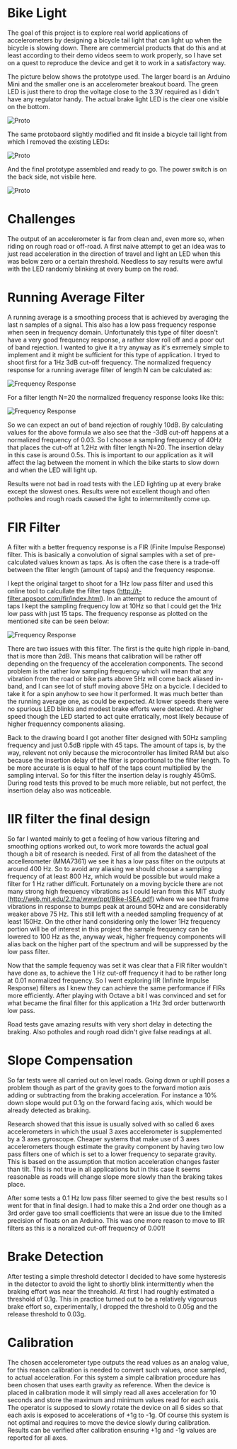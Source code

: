 Bike Light
=========

The goal of this project is to explore real world applications of accelerometers by designing a bicycle tail light that can light up when the bicycle is slowing down. There are commercial products that do this and at least according to their demo videos seem to work properly, so I have set on a quest to reproduce the device and get it to work in a satisfactory way.

The picture below shows the prototype used. The larger board is an Arduino Mini and the smaller one is an accelerometer breakout board. The green LED is just there to drop the voltage close to the 3.3V required as I didn't have any regulator handy. The actual brake light LED is the clear one visible on the bottom.

![Proto](Documentation/proto.jpg)

The same protobaord slightly modified and fit inside a bicycle tail light from which I removed the existing LEDs:

![Proto](Documentation/assembled_open.jpg)

And the final prototype assembled and ready to go. The power switch is on the back side, not visbile here.

![Proto](Documentation/assembled.jpg)


Challenges
==========

The output of an accelerometer is far from clean and, even more so, when riding on rough road or off-road. A first naive attempt to get an idea was to just read acceleration in the direction of travel and light an LED when this was below zero or a certain threshold. Needless to say results were awful with the LED randomly blinking at every bump on the road.

Running Average Filter
==========

A running average is a smoothing process that is achieved by averaging the last n samples of a signal. This also has a low pass frequency response when seen in frequency domain. Unfortunately this type of filter doesn't have a very good frequency response, a rather slow roll off and a poor out of band rejection. I wanted to give it a try anyway as it's exrremely simple to implement and it might be sufficient for this type of application. I tryed to shoot first for a 1Hz 3dB cut-off frequency. The normalized frequency response for a running average filter of length N can be calculated as:

![Frequency Response](Documentation/RunningAverageFreqResp.gif)

For a filter length N=20 the normalized frequency response looks like this:

![Frequency Response](Documentation/RunningAverageFreqPlot.png)

So we can expect an out of band rejection of roughly 10dB. By calculating values for the above formula we also see that the -3dB cut-off happens at a normalized frequency of 0.03. So I choose a sampling frequency of 40Hz that places the cut-off at 1.2Hz with filter length N=20. The insertion delay in this case is around 0.5s. This is important to our application as it will affect the lag between the moment in which the bike starts to slow down and when the LED will light up.

Results were not bad in road tests with the LED lighting up at every brake except the slowest ones. Results were not excellent though and often potholes and rough roads caused the light to intermmitently come up.

FIR Filter
============

A filter with a better frequency response is a FIR (Finite Impulse Response) filter. This is basically a convolution of signal samples with a set of pre-calculated values known as taps. As is often the case there is a trade-off between the filter length (amount of taps) and the frequency response. 

I kept the original target to shoot for a 1Hz low pass filter and used this online tool to calcullate the filter taps (http://t-filter.appspot.com/fir/index.html). In an attempt to reduce the amount of taps I kept the sampling frequency low at 10Hz so that I could get the 1Hz low pass with just 15 taps. The frequency response as plotted on the mentioned site can be seen below:

![Frequency Response](Documentation/FIRFilterResponse.png)

There are two issues with this filter. The first is the quite high ripple in-band, that is more than 2dB. This means that calibration will be rather off depending on the frequency of the acceleration components. The second problem is the rather low sampling frequency which will mean that any vibration from the road or bike parts above 5Hz will come back aliased in-band, and I can see lot of stuff moving above 5Hz on a bycicle. I decided to take it for a spin anyhow to see how it performed. It was much better than the running average one, as could be expected. At lower speeds there were no spurious LED blinks and modest brake efforts were detected. At higher speed though the LED started to act quite erratically, most likely because of higher frequenncy components aliasing.

Back to the drawing board I got another filter designed with 50Hz sampling frequency and just 0.5dB ripple with 45 taps. The amount of taps is, by the way, relevent not only because the microcontroller has limited RAM but also because the insertion delay of the filter is proportional to the filter length. To be more accurate is is equal to half of the taps count multiplied by the sampling interval. So for this filter the insertion delay is roughly 450mS. During road tests this proved to be much more reliable, but not perfect, the insertion delay also was noticeable. 

IIR filter the final design
============

So far I wanted mainly to get a feeling of how various filtering and smoothing options worked out, to work more towards the actual goal though a bit of research is needed. First of all from the datasheet of the accellerometer (MMA7361) we see it has a low pass filter on the outputs at around 400 Hz. So to avoid any aliasing we should choose a sampling frequency of at least 800 Hz, which would be possible but would make a filter for 1 Hz rather difficult. Fortunately on a moving bycicle there are not many strong high frequency vibrations as I could leran from this MIT study (http://web.mit.edu/2.tha/www/ppt/Bike-ISEA.pdf) where we see that frame vibrations in response to bumps peak at around 50Hz and are considerably weaker above 75 Hz. This still left with a needed sampling frequency of at least 150Hz. On the other hand considering only the lower 1Hz frequency portion will be of interest in this project the sample frequency can be lowered to 100 Hz as the, anyway weak, higher frequency components will alias back on the higher part of the spectrum and will be suppressed by the low pass filter. 

Now that the sample fequency was set it was clear that a FIR filter wouldn't have done as, to achieve the 1 Hz cut-off frequency it had to be rather long at 0.01 normalized frequency. So I went exploring IIR (Infinite Impulse Response) filters as I knew they can achieve the same performance if FIRs more efficiently. After playing with Octave a bit I was convinced and set for what became the final filter for this application a 1Hz 3rd order butterworth low pass. 

Road tests gave amazing results with very short delay in detecting the braking. Also potholes and rough road didn't give false readings at all.

Slope Compensation
============

So far tests were all carried out on level roads. Going down or uphill poses a problem though as part of the gravity goes to the forward motion axis adding or subtracting from the braking acceleration. For instance a 10% down slope would put 0.1g on the forward facing axis, which would be already detected as braking.

Research showed that this issue is usually solved with so called 6 axes accelerometers in which the usual 3 axes accelerometer is supplemented by a 3 axes gyroscope. Cheaper systems that make use of 3 axes accelerometers though estimate the gravity component by having two low pass filters one of which is set to a lower frequency to separate gravity. This is based on the assumption that motion acceleration changes faster than tilt. This is not true in all applications but in this case it seems reasonable as roads will change slope more slowly than the braking takes place.

After some tests a 0.1 Hz low pass filter seemed to give the best results so I went for that in final design. I had to make this a 2nd order one though as a 3rd order gave too small coefficients that were an issue due to the limited precision of floats on an Arduino. This was one more reason to move to IIR filters as this is a noralized cut-off frequency of 0.001!

Brake Detection
============

After testing a simple threshold detector I decided to have some hysteresis in the detector to avoid the light to shortly blink intermittently when the braking effort was near the threahold. At first I had roughly estimated a threshold of 0.1g. This in practice turned out to be a relatively vigourous brake effort so, experimentally, I dropped the threshold to 0.05g and the release threshold to 0.03g.  

Calibration
============

The chosen accelerometer type outputs the read values as an analog value, for this reason calibration is needed to convert such values, once sampled, to actual acceleration. For this system a simple calibration procedure has been chosen that uses earth gravity as reference. When the device is placed in calibration mode it will simply read all axes acceleration for 10 seconds and store the maximum and minimum values read for each axis. The operator is supposed to slowly rotate the device on all 6 sides so that each axis is exposed to accelerations of +1g to -1g. Of course this system is not optimal and requires to move the device slowly during calibration. Results can be verified after calibration ensuring +1g and -1g values are reported for all axes.

